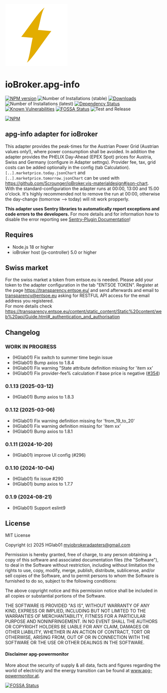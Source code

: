 ![Logo](admin/apg-info.png)
# ioBroker.apg-info

[![NPM version](http://img.shields.io/npm/v/iobroker.apg-info.svg)](https://www.npmjs.com/package/iobroker.apg-info)
![Number of Installations (stable)](http://iobroker.live/badges/apg-info-stable.svg)
[![Downloads](https://img.shields.io/npm/dm/iobroker.apg-info.svg)](https://www.npmjs.com/package/iobroker.apg-info)
![Number of Installations (latest)](http://iobroker.live/badges/apg-info-installed.svg)
[![Dependency Status](https://img.shields.io/librariesio/release/npm/iobroker.apg-info)](https://libraries.io/npm/iobroker.apg-info)
[![Known Vulnerabilities](https://snyk.io/test/github/HGlab01/ioBroker.apg-info/badge.svg)](https://snyk.io/test/github/HGlab01/ioBroker.apg-info)
[![FOSSA Status](https://app.fossa.com/api/projects/git%2Bgithub.com%2FHGlab01%2FioBroker.apg-info.svg?type=shield)](https://app.fossa.com/projects/git%2Bgithub.com%2FHGlab01%2FioBroker.apg-info?ref=badge_shield)
![Test and Release](https://github.com/HGlab01/ioBroker.apg-info/workflows/Test%20and%20Release/badge.svg)

[![NPM](https://nodei.co/npm/iobroker.apg-info.png?downloads=true)](https://nodei.co/npm/iobroker.apg-info/)

## apg-info adapter for ioBroker
This adapter provides the peak-times for the Austrian Power Grid (Austrian values only!), where power consumption shall be avoided. In addition the adapter provides the PHELIX Day-Ahead (EPEX Spot) prices for Austria, Swiss and Germany (configure in Adapter settngs). Provider fee, tax, grid costs can be added optionally in the config (tab Calculation). 
`[..].marketprice.today.jsonChart` and `[..].marketprice.tomorrow.jsonChart` can be used with https://github.com/Scrounger/ioBroker.vis-materialdesign#json-chart.  
With the standard-configuration the adapter runs at 00:00, 13:00 and 15.00 o'clock. It's highly recommended not to remove the run at 00:00, otherwise the day-change (tomorrow --> today) will nit work propperly.

**This adapter uses Sentry libraries to automatically report exceptions and code errors to the developers.** For more details and for information how to disable the error reporting see [Sentry-Plugin Documentation](https://github.com/ioBroker/plugin-sentry#plugin-sentry)!

## Requires
* Node.js 18 or higher
* ioBroker host (js-controller) 5.0 or higher

## Swiss market
For the swiss market a token from entsoe.eu is needed. Please add your token to the adapter configuration in the tab "ENTSOE TOKEN".
Register at the page https://transparency.entsoe.eu/ and send afterwards and email to transparency@entsoe.eu asking for RESTFUL API access for the email address you registered. <br>
For more details check https://transparency.entsoe.eu/content/static_content/Static%20content/web%20api/Guide.html#_authentication_and_authorisation


## Changelog
<!--
    Placeholder for the next version (at the beginning of the line):
    ### __WORK IN PROGRESS__
-->
### __WORK IN PROGRESS__
* (HGlab01) Fix switch to summer time begin issue
* (HGlab01) Bump axios to 1.8.4
* (HGlab01) Fix warning "State attribute definition missing for 'item xx' 
* (HGlab01) Fix provider-fee% calculation if base price is negative ([#354](https://github.com/HGlab01/ioBroker.apg-info/issues/354))

### 0.1.13 (2025-03-12)
* (HGlab01) Bump axios to 1.8.3

### 0.1.12 (2025-03-06)
* (HGlab01) Fix warning definition missing for 'from_19_to_20'
* (HGlab01) Fix warning definition missing for 'item xx'
* (HGlab01) Bump axios to 1.8.1

### 0.1.11 (2024-10-20)
* (HGlab01) improve UI config (#296)

### 0.1.10 (2024-10-04)
* (HGlab01) fix issue #290
* (HGlab01) bump axios to 1.7.7

### 0.1.9 (2024-08-21)
* (HGlab01) Support eslint9

## License
MIT License

Copyright (c) 2025 HGlab01 <myiobrokeradapters@gmail.com>

Permission is hereby granted, free of charge, to any person obtaining a copy
of this software and associated documentation files (the "Software"), to deal
in the Software without restriction, including without limitation the rights
to use, copy, modify, merge, publish, distribute, sublicense, and/or sell
copies of the Software, and to permit persons to whom the Software is
furnished to do so, subject to the following conditions:

The above copyright notice and this permission notice shall be included in all
copies or substantial portions of the Software.

THE SOFTWARE IS PROVIDED "AS IS", WITHOUT WARRANTY OF ANY KIND, EXPRESS OR
IMPLIED, INCLUDING BUT NOT LIMITED TO THE WARRANTIES OF MERCHANTABILITY,
FITNESS FOR A PARTICULAR PURPOSE AND NONINFRINGEMENT. IN NO EVENT SHALL THE
AUTHORS OR COPYRIGHT HOLDERS BE LIABLE FOR ANY CLAIM, DAMAGES OR OTHER
LIABILITY, WHETHER IN AN ACTION OF CONTRACT, TORT OR OTHERWISE, ARISING FROM,
OUT OF OR IN CONNECTION WITH THE SOFTWARE OR THE USE OR OTHER DEALINGS IN THE
SOFTWARE.

#### Disclaimer apg-powermonitor
More about the security of supply & all data, facts and figures regarding the world of electricity and the energy transition can be found at www.apg-powermonitor.at.


[![FOSSA Status](https://app.fossa.com/api/projects/git%2Bgithub.com%2FHGlab01%2FioBroker.apg-info.svg?type=large)](https://app.fossa.com/projects/git%2Bgithub.com%2FHGlab01%2FioBroker.apg-info?ref=badge_large)
